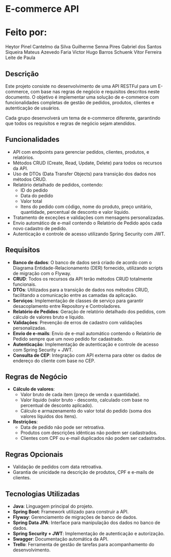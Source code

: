 # E-commerce API

# Feito por:

Heytor Pinel Cantelmo da Silva
Guilherme Senna Pires
Gabriel dos Santos Siqueira
Mateus Azevedo Faria
Victor Hugo Barros Schuenk
Vitor Ferreira Leite de Paula


## Descrição

Este projeto consiste no desenvolvimento de uma API RESTFul para um E-commerce, com base nas regras de negócio e requisitos descritos neste documento. O objetivo é implementar uma solução de e-commerce com funcionalidades completas de gestão de pedidos, produtos, clientes e autenticação de usuários.

Cada grupo desenvolverá um tema de e-commerce diferente, garantindo que todos os requisitos e regras de negócio sejam atendidos.

## Funcionalidades

- API com endpoints para gerenciar pedidos, clientes, produtos, e relatórios.
- Métodos CRUD (Create, Read, Update, Delete) para todos os recursos da API.
- Uso de DTOs (Data Transfer Objects) para transição dos dados nos métodos CRUD.
- Relatório detalhado de pedidos, contendo:
  - ID do pedido
  - Data do pedido
  - Valor total
  - Itens do pedido com código, nome do produto, preço unitário, quantidade, percentual de desconto e valor líquido.
- Tratamento de exceções e validações com mensagens personalizadas.
- Envio automático de e-mail contendo o Relatório de Pedido após cada novo cadastro de pedido.
- Autenticação e controle de acesso utilizando Spring Security com JWT.

## Requisitos

- **Banco de dados**: O banco de dados será criado de acordo com o Diagrama Entidade-Relacionamento (DER) fornecido, utilizando scripts de migração com o Flyway.
- **CRUD**: Todos os recursos da API terão métodos CRUD totalmente funcionais.
- **DTOs**: Utilizados para a transição de dados nos métodos CRUD, facilitando a comunicação entre as camadas da aplicação.
- **Serviços**: Implementação de classes de serviço para garantir desacoplamento entre Repository e Controladores.
- **Relatório de Pedidos**: Geração de relatório detalhado dos pedidos, com cálculo de valores bruto e líquido.
- **Validações**: Prevenção de erros de cadastro com validações personalizadas.
- **Envio de e-mails**: Envio de e-mail automático contendo o Relatório de Pedido sempre que um novo pedido for cadastrado.
- **Autenticação**: Implementação de autenticação e controle de acesso com Spring Security + JWT.
- **Consulta de CEP**: Integração com API externa para obter os dados de endereço do cliente com base no CEP.

## Regras de Negócio

- **Cálculo de valores**: 
  - Valor bruto de cada item (preço de venda x quantidade).
  - Valor líquido (valor bruto - desconto, calculado com base no percentual de desconto aplicado).
  - Cálculo e armazenamento do valor total do pedido (soma dos valores líquidos dos itens).
- **Restrições**:
  - Data de pedido não pode ser retroativa.
  - Produtos com descrições idênticas não podem ser cadastrados.
  - Clientes com CPF ou e-mail duplicados não podem ser cadastrados.

## Regras Opcionais

- Validação de pedidos com data retroativa.
- Garantia de unicidade na descrição de produtos, CPF e e-mails de clientes.

## Tecnologias Utilizadas

- **Java**: Linguagem principal do projeto.
- **Spring Boot**: Framework utilizado para construir a API.
- **Flyway**: Gerenciamento de migrações de banco de dados.
- **Spring Data JPA**: Interface para manipulação dos dados no banco de dados.
- **Spring Security + JWT**: Implementação de autenticação e autorização.
- **Swagger**: Documentação automática da API.
- **Trello**: Ferramenta de gestão de tarefas para acompanhamento do desenvolvimento.


